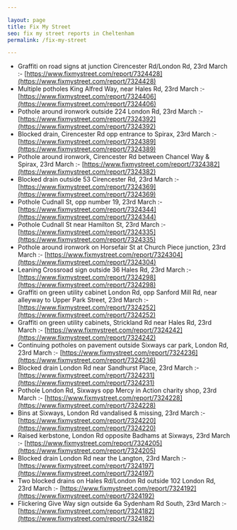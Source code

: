 ```yaml
---

layout: page
title: Fix My Street
seo: fix my street reports in Cheltenham
permalink: /fix-my-street

---
```


<!-- fix_marker starts -->

- Graffiti on road signs at junction Cirencester Rd/London Rd, 23rd March :- [https://www.fixmystreet.com/report/7324428](https://www.fixmystreet.com/report/7324428)
- Multiple potholes King Alfred Way, near Hales Rd, 23rd March :- [https://www.fixmystreet.com/report/7324406](https://www.fixmystreet.com/report/7324406)
- Pothole around ironwork outside 224 London Rd, 23rd March :- [https://www.fixmystreet.com/report/7324392](https://www.fixmystreet.com/report/7324392)
- Blocked drain, Cirencester Rd opp entrance to Spirax, 23rd March :- [https://www.fixmystreet.com/report/7324389](https://www.fixmystreet.com/report/7324389)
- Pothole around ironwork, Cirencester Rd between Chancel Way & Spirax, 23rd March :- [https://www.fixmystreet.com/report/7324382](https://www.fixmystreet.com/report/7324382)
- Blocked drain outside 53 Cirencester Rd, 23rd March :- [https://www.fixmystreet.com/report/7324369](https://www.fixmystreet.com/report/7324369)
- Pothole Cudnall St, opp number 19, 23rd March :- [https://www.fixmystreet.com/report/7324344](https://www.fixmystreet.com/report/7324344)
- Pothole Cudnall St near Hamilton St, 23rd March :- [https://www.fixmystreet.com/report/7324335](https://www.fixmystreet.com/report/7324335)
- Pothole around ironwork on Horsefair St at Church Piece junction, 23rd March :- [https://www.fixmystreet.com/report/7324304](https://www.fixmystreet.com/report/7324304)
- Leaning Crossroad sign outside 36 Hales Rd, 23rd March :- [https://www.fixmystreet.com/report/7324298](https://www.fixmystreet.com/report/7324298)
- Graffiti on green utility cabinet London Rd, opp Sanford Mill Rd, near alleyway to Upper Park Street, 23rd March :- [https://www.fixmystreet.com/report/7324252](https://www.fixmystreet.com/report/7324252)
- Graffiti on green utility cabinets, Strickland Rd near Hales Rd, 23rd March :- [https://www.fixmystreet.com/report/7324242](https://www.fixmystreet.com/report/7324242)
- Continuing potholes on pavement outside Sixways car park, London Rd, 23rd March :- [https://www.fixmystreet.com/report/7324236](https://www.fixmystreet.com/report/7324236)
- Blocked drain London Rd near Sandhurst Place, 23rd March :- [https://www.fixmystreet.com/report/7324231](https://www.fixmystreet.com/report/7324231)
- Pothole London Rd, Sixways opp Mercy in Action charity shop, 23rd March :- [https://www.fixmystreet.com/report/7324228](https://www.fixmystreet.com/report/7324228)
- Bins at Sixways, London Rd vandalised & missing, 23rd March :- [https://www.fixmystreet.com/report/7324220](https://www.fixmystreet.com/report/7324220)
- Raised kerbstone, London Rd opposite Badhams at Sixways, 23rd March :- [https://www.fixmystreet.com/report/7324205](https://www.fixmystreet.com/report/7324205)
- Blocked drain London Rd near the Langton, 23rd March :- [https://www.fixmystreet.com/report/7324197](https://www.fixmystreet.com/report/7324197)
- Two blocked drains on Hales Rd/London Rd outside 102 London Rd, 23rd March :- [https://www.fixmystreet.com/report/7324192](https://www.fixmystreet.com/report/7324192)
- Flickering Give Way sign outside 6a Sydenham Rd South, 23rd March :- [https://www.fixmystreet.com/report/7324182](https://www.fixmystreet.com/report/7324182)

<!-- fix_marker ends -->
